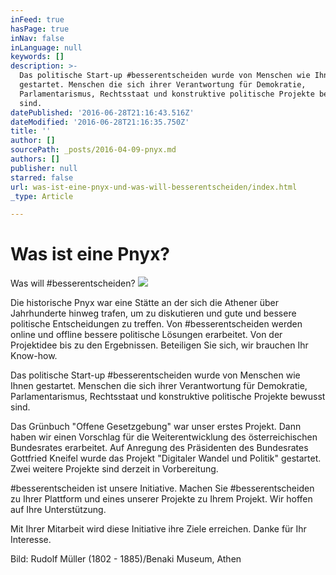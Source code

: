 ```yaml
---
inFeed: true
hasPage: true
inNav: false
inLanguage: null
keywords: []
description: >-
  Das politische Start-up #besserentscheiden wurde von Menschen wie Ihnen
  gestartet. Menschen die sich ihrer Verantwortung für Demokratie,
  Parlamentarismus, Rechtsstaat und konstruktive politische Projekte bewusst
  sind.
datePublished: '2016-06-28T21:16:43.516Z'
dateModified: '2016-06-28T21:16:35.750Z'
title: ''
author: []
sourcePath: _posts/2016-04-09-pnyx.md
authors: []
publisher: null
starred: false
url: was-ist-eine-pnyx-und-was-will-besserentscheiden/index.html
_type: Article

---
```

# Was ist eine Pnyx?  
Was will \#besserentscheiden?
![](https://s3-us-west-2.amazonaws.com/the-grid-img/p/eab5e9ba43801a52d76793a036e1f73f146db068.jpg)

Die historische Pnyx war eine Stätte an der sich die Athener über Jahrhunderte hinweg trafen, um zu diskutieren und gute und bessere politische Entscheidungen zu treffen. Von \#besserentscheiden werden online und offline bessere politische Lösungen erarbeitet. Von der Projektidee bis zu den Ergebnissen. Beteiligen Sie sich, wir brauchen Ihr Know-how.

Das politische Start-up \#besserentscheiden wurde von Menschen wie Ihnen gestartet. Menschen die sich ihrer Verantwortung für Demokratie, Parlamentarismus, Rechtsstaat und konstruktive politische Projekte bewusst sind.

Das Grünbuch "Offene Gesetzgebung" war unser erstes Projekt. Dann haben wir einen Vorschlag für die Weiterentwicklung des österreichischen Bundesrates erarbeitet. Auf Anregung des Präsidenten des Bundesrates Gottfried Kneifel wurde das Projekt "Digitaler Wandel und Politik" gestartet. Zwei weitere Projekte sind derzeit in Vorbereitung.

\#besserentscheiden ist unsere Initiative. Machen Sie \#besserentscheiden zu Ihrer Plattform und eines unserer Projekte zu Ihrem Projekt. Wir hoffen auf Ihre Unterstützung. 

Mit Ihrer Mitarbeit wird diese Initiative ihre Ziele erreichen. Danke für Ihr Interesse. 

Bild: Rudolf Müller (1802 - 1885)/Benaki Museum, Athen